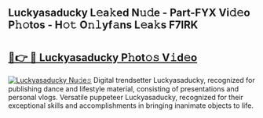 ## Luckyasaducky L𝚎a𝚔ed N𝚞𝚍e - Part-FYX Vi𝚍𝚎o P𝚑𝚘tos - H𝚘𝚝 O𝚗𝚕yf𝚊ns L𝚎a𝚔s F7lRK

# <h2><a href="http://kfatqll.oniu.top/?m=Luckyasaducky">🔗👉 🔴 Luckyasaducky P𝚑ot𝚘𝚜 V𝚒d𝚎o</a></h2>

[![Luckyasaducky Nu𝚍e𝚜](https://i.imgur.com/0qMVB7G.gif)](http://kfatqll.oniu.top/?m=Luckyasaducky)
Digital trendsetter Luckyasaducky, recognized for publishing dance and lifestyle material, consisting of presentations and personal vlogs. Versatile puppeteer Luckyasaducky, recognized for their exceptional skills and accomplishments in bringing inanimate objects to life.  
